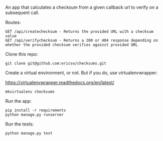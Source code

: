An app that calculates a checksum from a given callback url to verify on a subsequent call.

Routes:

    GET /api/createchecksum - Returns the provided URL with a checksum value
    GET /api/verifychecksum - Returns a 200 or 404 response depending on whether the provided checksum verifies against provided URL


Clone this repo:

    git clone git@github.com:ericso/checksums.git


Create a virtual environment, or not. But if you do, use virtualenvwrapper:

  https://virtualenvwrapper.readthedocs.org/en/latest/

    mkvirtualenv checksums

Run the app:

    pip install -r requirements
    python manage.py runserver


Run the tests:

    python manage.py test
